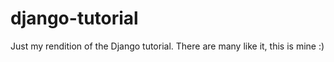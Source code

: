 # django-tutorial
Just my rendition of the Django tutorial. There are many like it, this is mine :)
